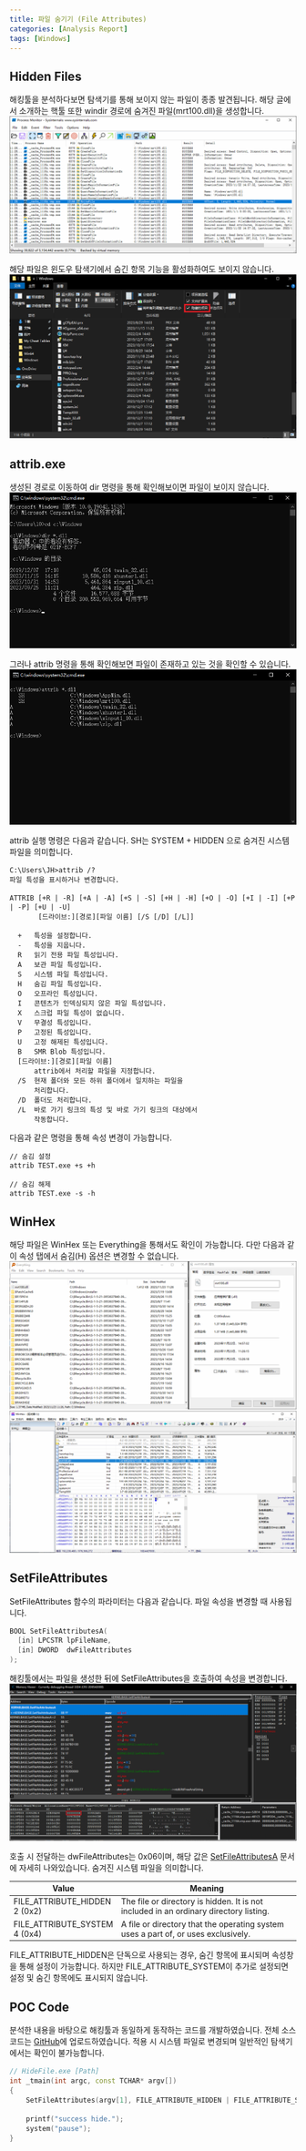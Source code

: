 ```yaml
---
title: 파일 숨기기 (File Attributes)
categories: [Analysis Report]
tags: [Windows]
---
```


## Hidden Files
해킹툴을 분석하다보면 탐색기를 통해 보이지 않는 파일이 종종 발견됩니다. 해당 글에서 소개하는 핵툴 또한 windir 경로에 숨겨진 파일(mrt100.dll)을 생성합니다.
![](/assets/posts/2023-11-23-HideFile/1.png)

해당 파일은 윈도우 탐색기에서 숨긴 항목 기능을 활성화하여도 보이지 않습니다.
![](/assets/posts/2023-11-23-HideFile/6.png)

## attrib.exe
생성된 경로로 이동하여 dir 명령을 통해 확인해보이면 파일이 보이지 않습니다.
![](/assets/posts/2023-11-23-HideFile/2.png)

그러나 attrib 명령을 통해 확인해보면 파일이 존재하고 있는 것을 확인할 수 있습니다.
![](/assets/posts/2023-11-23-HideFile/3.png)

attrib 실행 명령은 다음과 같습니다. SH는 SYSTEM + HIDDEN 으로 숨겨진 시스템 파일을 의미합니다.
```
C:\Users\JH>attrib /?
파일 특성을 표시하거나 변경합니다.

ATTRIB [+R | -R] [+A | -A] [+S | -S] [+H | -H] [+O | -O] [+I | -I] [+P | -P] [+U | -U]
       [드라이브:][경로][파일 이름] [/S [/D] [/L]]

  +   특성을 설정합니다.
  -   특성을 지웁니다.
  R   읽기 전용 파일 특성입니다.
  A   보관 파일 특성입니다.
  S   시스템 파일 특성입니다.
  H   숨김 파일 특성입니다.
  O   오프라인 특성입니다.
  I   콘텐츠가 인덱싱되지 않은 파일 특성입니다.
  X   스크럽 파일 특성이 없습니다.
  V   무결성 특성입니다.
  P   고정된 특성입니다.
  U   고정 해제된 특성입니다.
  B   SMR Blob 특성입니다.
  [드라이브:][경로][파일 이름]
      attrib에서 처리할 파일을 지정합니다.
  /S  현재 폴더와 모든 하위 폴더에서 일치하는 파일을
      처리합니다.
  /D  폴더도 처리합니다.
  /L  바로 가기 링크의 특성 및 바로 가기 링크의 대상에서
      작동합니다.
```

다음과 같은 명령을 통해 속성 변경이 가능합니다.
```
// 숨김 설정
attrib TEST.exe +s +h

// 숨김 해제
attrib TEST.exe -s -h
```

## WinHex
해당 파일은 WinHex 또는 Everything을 통해서도 확인이 가능합니다. 다만 다음과 같이 속성 탭에서 숨김(H) 옵션은 변경할 수 없습니다.
![](/assets/posts/2023-11-23-HideFile/4.png)
![](/assets/posts/2023-11-23-HideFile/5.png)

## SetFileAttributes
SetFileAttributes 함수의 파라미터는 다음과 같습니다. 파일 속성을 변경할 때 사용됩니다.
```cpp
BOOL SetFileAttributesA(
  [in] LPCSTR lpFileName,
  [in] DWORD  dwFileAttributes
);
```

해킹툴에서는 파일을 생성한 뒤에 SetFileAttributes을 호출하여 속성을 변경합니다.
![](/assets/posts/2023-11-23-HideFile/7.png)

호출 시 전달하는 dwFileAttributes는 0x06이며, 해당 값은 [SetFileAttributesA](https://learn.microsoft.com/en-us/windows/win32/api/fileapi/nf-fileapi-setfileattributesa) 문서에 자세히 나와있습니다. 숨겨진 시스템 파일을 의미합니다.

| Value   |	Meaning |
|---------------------|----------------|
| FILE_ATTRIBUTE_HIDDEN<br>2 (0x2) | The file or directory is hidden. It is not included in an ordinary directory listing. |
| FILE_ATTRIBUTE_SYSTEM<br>4 (0x4) | A file or directory that the operating system uses a part of, or uses exclusively. |

FILE_ATTRIBUTE_HIDDEN은 단독으로 사용되는 경우, 숨긴 항목에 표시되며 속성창을 통해 설정이 가능합니다. 하지만 FILE_ATTRIBUTE_SYSTEM이 추가로 설정되면 설정 및 숨긴 항목에도 표시되지 않습니다.

## POC Code
분석한 내용을 바탕으로 해킹툴과 동일하게 동작하는 코드를 개발하였습니다.
전체 소스코드는 [GitHub](https://github.com/cshelldll/MyPOC/tree/main/HideFile)에 업로드하였습니다. 적용 시 시스템 파일로 변경되며 일반적인 탐색기에서는 확인이 불가능합니다.
```cpp
// HideFile.exe [Path]
int _tmain(int argc, const TCHAR* argv[])
{
    SetFileAttributes(argv[1], FILE_ATTRIBUTE_HIDDEN | FILE_ATTRIBUTE_SYSTEM);

    printf("success hide.");
    system("pause");
}
```